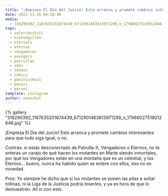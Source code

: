 ```yaml
---
title: "¡Empieza El Día del Juicio! Esto arranca y promete cambios interesantes para que todo siga igual, o no"
date: 2022-11-26 09:58:06
media: 
  - 316290392_1187635201874439_6712901463813971299_n_17966027519012646.jpg
tags: 
  - valerioschiti
  - kierongillen
  - eternals
  - eternos
  - vengadores
  - avengers
  - patrullax
  - xmen
  - tebeos
  - comics
  - paninicomics
  - panini
  - marvel
template: instagram
author: neverbot
---
```


{% gallery "316290392_1187635201874439_6712901463813971299_n_17966027519012646.jpg" %}

¡Empieza El Día del Juicio! Esto arranca y promete cambios interesantes para que todo siga igual, o no.

Contras: si estás desconectado de Patrulla-X, Vengadores o Eternos, no te enteras un carajo de qué hacen los mutantes en Marte siendo inmortales, por qué los Vengadores están en una montaña que es un celestial, y los Eternos... bueno, nunca ha habido quien se entere con ellos, eso no es novedad.

Pros: Yo siempre he dicho que si los mutantes se ponen las pilas a soltar tollinas, ni la Liga de la Justicia podría toserles, y ya es hora de que lo demuestren. All in con esto.
